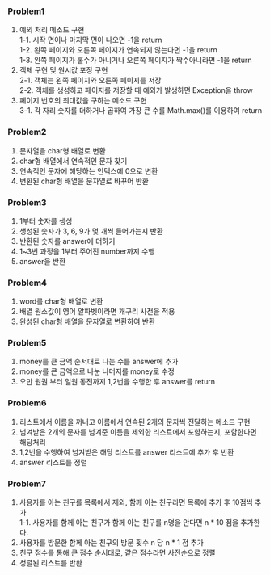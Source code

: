 ### Problem1

1. 예외 처리 메소드 구현<br/>
   1-1. 시작 면이나 마지막 면이 나오면 -1을 return<br/>
   1-2. 왼쪽 페이지와 오른쪽 페이지가 연속되지 않는다면 -1을 return<br/>
   1-3. 왼쪽 페이지가 홀수가 아니거나 오른쪽 페이지가 짝수아니라면 -1을 return<br/>
2. 객체 구현 및 원시값 포장 구현<br/>
   2-1. 객체는 왼쪽 페이지와 오른쪽 페이지를 저장<br/>
   2-2. 객체를 생성하고 페이지를 저장할 때 예외가 발생하면 Exception을 throw<br/>
3. 페이지 번호의 최대값을 구하는 메소드 구현<br/>
   3-1. 각 자리 숫자를 더하거나 곱하여 가장 큰 수를 Math.max()를 이용하여 return

### Problem2

1. 문자열을 char형 배열로 변환
2. char형 배열에서 연속적인 문자 찾기
3. 연속적인 문자에 해당하는 인덱스에 0으로 변환
4. 변환된 char형 배열을 문자열로 바꾸어 반환

### Problem3

1. 1부터 숫자를 생성
2. 생성된 숫자가 3, 6, 9가 몇 개씩 들어가는지 반환
3. 반환된 숫자를 answer에 더하기
4. 1~3번 과정을 1부터 주어진 number까지 수행 
5. answer을 반환

### Problem4

1. word를 char형 배열로 변환
2. 배열 원소값이 영어 알파벳이라면 개구리 사전을 적용
3. 완성된 char형 배열을 문자열로 변환하여 반환

### Problem5

1. money를 큰 금액 순서대로 나눈 수를 answer에 추가
2. money를 큰 금액으로 나눈 나머지를 money로 수정
3. 오만 원권 부터 일원 동전까지 1,2번을 수행한 후 answer를 return

### Problem6

1. 리스트에서 이름을 꺼내고 이름에서 연속된 2개의 문자씩 전달하는 메소드 구현
2. 넘겨받은 2개의 문자를 넘겨준 이름을 제외한 리스트에서 포함하는지, 포함한다면 해당처리
3. 1,2번을 수행하여 넘겨받은 해당 리스트를 answer 리스트에 추가 후 반환
4. answer 리스트를 정렬

### Problem7

1. 사용자를 아는 친구를 목록에서 제외, 함께 아는 친구라면 목록에 추가 후 10점씩 추가<br/>
   1-1. 사용자를 함께 아는 친구가 함께 아는 친구를 n명을 안다면 n * 10 점을 추가한다.<br/>
2. 사용자를 방문한 함께 아는 친구의 방문 횟수 n 당 n * 1 점 추가
3. 친구 점수를 통해 큰 점수 순서대로, 같은 점수라면 사전순으로 정렬
4. 정렬된 리스트를 반환